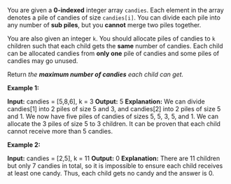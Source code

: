 You are given a  **0-indexed**  integer array  `candies`. Each element in the array denotes a pile of candies of size  `candies[i]`. You can divide each pile into any number of  **sub piles**, but you  **cannot**  merge two piles together.

You are also given an integer  `k`. You should allocate piles of candies to  `k`  children such that each child gets the  **same**  number of candies. Each child can be allocated candies from  **only one**  pile of candies and some piles of candies may go unused.

Return  _the  **maximum number of candies**  each child can get._

**Example 1:**

**Input:** candies = [5,8,6], k = 3
**Output:** 5
**Explanation:** We can divide candies[1] into 2 piles of size 5 and 3, and candies[2] into 2 piles of size 5 and 1. We now have five piles of candies of sizes 5, 5, 3, 5, and 1. We can allocate the 3 piles of size 5 to 3 children. It can be proven that each child cannot receive more than 5 candies.

**Example 2:**

**Input:** candies = [2,5], k = 11
**Output:** 0
**Explanation:** There are 11 children but only 7 candies in total, so it is impossible to ensure each child receives at least one candy. Thus, each child gets no candy and the answer is 0.

